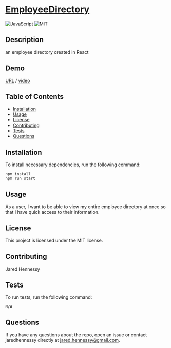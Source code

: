 # [EmployeeDirectory](https://github.com/jaredhennessy/EmployeeDirectory)

![JavaScript](https://img.shields.io/static/v1?label=made%20with&message=JavaScript&color=informational) ![MIT](https://img.shields.io/static/v1?label=license&message=MIT&color=brightgreen)

## Description

an employee directory created in React

## Demo

[URL](https://employee-directory-jh-demo.herokuapp.com/) / [video](https://drive.google.com/file/d/1AysaJ5csOeQ1cKx57bhUmjQuS2pTLRZx/view)

## Table of Contents

- [Installation](#installation)
- [Usage](#usage)
- [License](#license)
- [Contributing](#contributing)
- [Tests](#tests)
- [Questions](#questions)

## Installation

To install necessary dependencies, run the following command:

```
npm install
npm run start
```

## Usage

As a user, I want to be able to view my entire employee directory at once so that I have quick access to their information.

## License

This project is licensed under the MIT license.

## Contributing

Jared Hennessy​

## Tests

To run tests, run the following command:

```
N/A
```

## Questions

If you have any questions about the repo, open an issue or contact jaredhennessy directly at [jared.hennessy@gmail.com](jared.hennessy@gmail.com).
